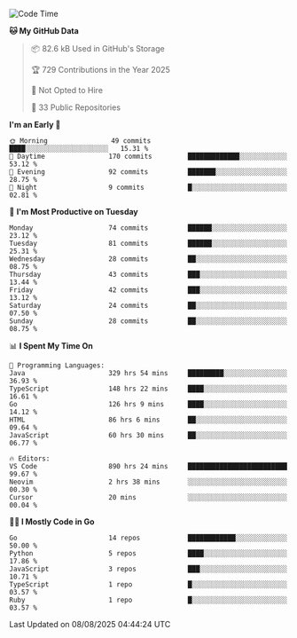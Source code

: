 <!--START_SECTION:thansetan-waka-->
![Code Time](http://img.shields.io/badge/Code%20Time-893%20hrs%2022%20mins-blue)

**🐱 My GitHub Data** 

> 📦 82.6 kB Used in GitHub's Storage 
 > 
> 🏆 729 Contributions in the Year 2025
 > 
> 🚫 Not Opted to Hire
 > 
> 📜 33 Public Repositories 
 > 

**I'm an Early 🐤** 

```text
🌞 Morning                49 commits          ████░░░░░░░░░░░░░░░░░░░░░   15.31 % 
🌆 Daytime                170 commits         █████████████░░░░░░░░░░░░   53.12 % 
🌃 Evening                92 commits          ███████░░░░░░░░░░░░░░░░░░   28.75 % 
🌙 Night                  9 commits           █░░░░░░░░░░░░░░░░░░░░░░░░   02.81 % 
```

📅 **I'm Most Productive on Tuesday** 

```text
Monday                   74 commits          ██████░░░░░░░░░░░░░░░░░░░   23.12 % 
Tuesday                  81 commits          ██████░░░░░░░░░░░░░░░░░░░   25.31 % 
Wednesday                28 commits          ██░░░░░░░░░░░░░░░░░░░░░░░   08.75 % 
Thursday                 43 commits          ███░░░░░░░░░░░░░░░░░░░░░░   13.44 % 
Friday                   42 commits          ███░░░░░░░░░░░░░░░░░░░░░░   13.12 % 
Saturday                 24 commits          ██░░░░░░░░░░░░░░░░░░░░░░░   07.50 % 
Sunday                   28 commits          ██░░░░░░░░░░░░░░░░░░░░░░░   08.75 % 
```

📊 **I Spent My Time On** 

```text
💬 Programming Languages: 
Java                     329 hrs 54 mins     █████████░░░░░░░░░░░░░░░░   36.93 % 
TypeScript               148 hrs 22 mins     ████░░░░░░░░░░░░░░░░░░░░░   16.61 % 
Go                       126 hrs 9 mins      ████░░░░░░░░░░░░░░░░░░░░░   14.12 % 
HTML                     86 hrs 6 mins       ██░░░░░░░░░░░░░░░░░░░░░░░   09.64 % 
JavaScript               60 hrs 30 mins      ██░░░░░░░░░░░░░░░░░░░░░░░   06.77 % 

🔥 Editors: 
VS Code                  890 hrs 24 mins     █████████████████████████   99.67 % 
Neovim                   2 hrs 38 mins       ░░░░░░░░░░░░░░░░░░░░░░░░░   00.30 % 
Cursor                   20 mins             ░░░░░░░░░░░░░░░░░░░░░░░░░   00.04 % 
```

**🧑‍💻 I Mostly Code in Go** 

```text
Go                       14 repos            ████████████░░░░░░░░░░░░░   50.00 % 
Python                   5 repos             ████░░░░░░░░░░░░░░░░░░░░░   17.86 % 
JavaScript               3 repos             ███░░░░░░░░░░░░░░░░░░░░░░   10.71 % 
TypeScript               1 repo              █░░░░░░░░░░░░░░░░░░░░░░░░   03.57 % 
Ruby                     1 repo              █░░░░░░░░░░░░░░░░░░░░░░░░   03.57 % 
```

Last Updated on 08/08/2025 04:44:24 UTC
<!--END_SECTION:thansetan-waka-->